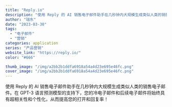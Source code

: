 ```yaml
---
title: "Reply.io"
description: "使用 Reply 的 AI 销售电子邮件助手在几秒钟内大规模生成类似人类的销售电子邮件。在 GPT-3 语言预测模型的支"
author: "瑞东"
date: "2023-03-30"
tags:
  - "电子邮件"
  - "营销"
categories: application
series: "产品营销"
website_link: "https://reply.io/"
color: "#666"

thumb_image: "/img/a2bb2b1ddfa6918a54a4d23e695e46fc.png"
cover_image: "/img/a2bb2b1ddfa6918a54a4d23e695e46fc.png"
---
```


使用 Reply 的 AI 销售电子邮件助手在几秒钟内大规模生成类似人类的销售电子邮件。在 GPT-3 语言预测模型的支持下，您的冷电子邮件和后续电子邮件将始终具有超相关性和个性化，从而提高您的打开和回复率！